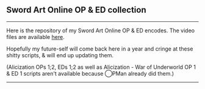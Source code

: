 
## Sword Art Online OP & ED collection
______________________________________________

Here is the repository of my Sword Art Online OP & ED encodes. The video files are available [here](https://drive.google.com/drive/folders/1vBcilYfWp2ocFf8yUr7nFt095l67cOag).

Hopefully my future-self will come back here in a year and cringe at these shitty scripts, & will end up updating them.

(Alicization OPs 1;2, EDs 1;2 as well as Alicization - War of Underworld OP 1 & ED 1 scripts aren't available because ◯PMan already did them.)

______________________________________________
